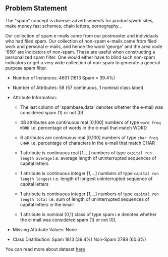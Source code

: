 ## Problem Statement

The "spam" concept is diverse: advertisements for products/web sites, make money fast schemes, chain letters, pornography... 

Our collection of spam e-mails came from our postmaster and individuals who had filed spam. Our collection of non-spam e-mails came from filed work and personal e-mails, and hence the word 'george' and the area code '650' are indicators of non-spam. These are useful when constructing a personalized spam filter. One would either have to blind such non-spam indicators or get a very wide collection of non-spam to generate a general purpose spam filter. 

-  Number of Instances: 4601 (1813 Spam = 39.4%)
-  Number of Attributes: 58 (57 continuous, 1 nominal class label)

 -  Attribute Information:

    -  The last column of 'spambase.data' denotes whether the e-mail was 
       considered spam (1) or not (0)
    
    - 48 attributes are continuous real [0,100] numbers of type `word freq WORD` i.e. percentage of words in the e-mail that         match WORD

    - 6 attributes are continuous real [0,100] numbers of type `char freq CHAR` i.e. percentage of characters in the e-mail           that match CHAR
    
    - 1 attribute is continuous real [1,...] numbers of type `capital run length average` i.e. average length of uninterrupted       sequences of capital letters

    - 1 attribute is continuous integer [1,...] numbers of type `capital run length longest` i.e. length of longest                   uninterrupted sequence of capital letters

    - 1 attribute is continuous integer [1,...] numbers of type `capital run length total` i.e. sum of length of uninterrupted       sequences of capital letters in the email

    - 1 attribute is nominal {0,1} class  of type spam i.e  denotes whether the e-mail was considered spam (1) or not (0),  

- Missing Attribute Values: None

- Class Distribution:
	Spam	  1813  (39.4%)
	Non-Spam  2788  (60.6%)



You can read more about dataset [here](https://archive.ics.uci.edu/ml/datasets/spambase)
